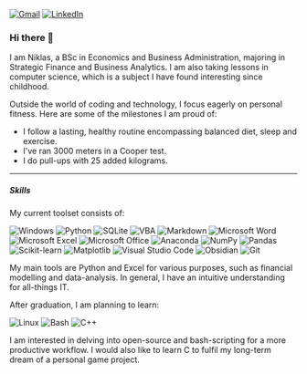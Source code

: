 [![Gmail](https://img.shields.io/badge/niklas.pulliainen@gmail.com-D14836?logo=gmail&logoColor=white)](mailto:niklas.pulliainen@gmail.com) [![LinkedIn](https://custom-icon-badges.demolab.com/badge/LinkedIn-0A66C2?logo=linkedin-white&logoColor=fff)](https://www.linkedin.com/in/niklas-pulliainen)
### Hi there 👋

I am Niklas, a BSc in Economics and Business Administration, majoring in Strategic Finance and Business Analytics. I am also taking lessons in computer science, which is a subject I have found interesting since childhood.

Outside the world of coding and technology, I focus eagerly on personal fitness. Here are some of the milestones I am proud of:
- I follow a lasting, healthy routine encompassing balanced diet, sleep and exercise.
- I've ran 3000 meters in a Cooper test.
- I do pull-ups with 25 added kilograms.

---
##### Skills

My current toolset consists of:

![Windows](https://custom-icon-badges.demolab.com/badge/Windows-0078D6?logo=windows11&logoColor=white) ![Python](https://img.shields.io/badge/Python-3776AB?logo=python&logoColor=fff) ![SQLite](https://img.shields.io/badge/SQLite-%2307405e.svg?logo=sqlite&logoColor=white) ![VBA](https://img.shields.io/badge/VBA-%23007A1F.svg?logo=visual-studio&logoColor=white) ![Markdown](https://img.shields.io/badge/Markdown-%23000000.svg?logo=markdown&logoColor=white) ![Microsoft Word](https://img.shields.io/badge/Microsoft-Office-red?style=flat&logo=microsoft-word) ![Microsoft Excel](https://img.shields.io/badge/Microsoft-Excel-green?style=flat&logo=microsoft-excel) ![Microsoft Office](https://img.shields.io/badge/Microsoft-Word-blue?style=flat&logo=microsoft-office) ![Anaconda](https://img.shields.io/badge/Anaconda-44A833?logo=anaconda&logoColor=fff) ![NumPy](https://img.shields.io/badge/NumPy-4DABCF?logo=numpy&logoColor=fff) ![Pandas](https://img.shields.io/badge/Pandas-150458?logo=pandas&logoColor=fff) ![Scikit-learn](https://img.shields.io/badge/-scikit--learn-%23F7931E?logo=scikit-learn&logoColor=white) ![Matplotlib](https://custom-icon-badges.demolab.com/badge/Matplotlib-71D291?logo=matplotlib&logoColor=fff) ![Visual Studio Code](https://custom-icon-badges.demolab.com/badge/Visual%20Studio%20Code-0078d7.svg?logo=vsc&logoColor=white) ![Obsidian](https://img.shields.io/badge/Obsidian-%23483699.svg?&logo=obsidian&logoColor=white) ![Git](https://img.shields.io/badge/Git-F05032?logo=git&logoColor=fff)

My main tools are Python and Excel for various purposes, such as financial modelling and data-analysis. In general, I have an intuitive understanding for all-things IT.


After graduation, I am planning to learn:

![Linux](https://img.shields.io/badge/Linux-FCC624?logo=linux&logoColor=black) ![Bash](https://img.shields.io/badge/Bash-4EAA25?logo=gnubash&logoColor=fff) ![C++](https://img.shields.io/badge/C++-%2300599C.svg?logo=c%2B%2B&logoColor=white)

I am interested in delving into open-source and bash-scripting for a more productive workflow. I would also like to learn C to fulfil my long-term dream of a personal game project.
